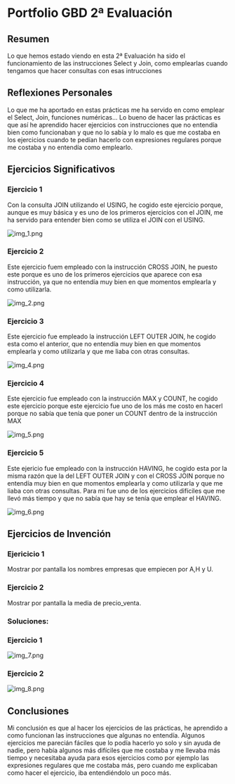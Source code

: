 # Portfolio GBD 2ª Evaluación

## Resumen
Lo que hemos estado viendo en esta 2ª Evaluación ha
sido el funcionamiento de las instrucciones Select y
Join, como emplearlas cuando tengamos que hacer consultas
con esas intrucciones

## Reflexiones Personales
Lo que me ha aportado en estas prácticas me ha servido
en como emplear el Select, Join, funciones numéricas...
Lo bueno de hacer las prácticas es que así he aprendido
hacer ejercicios con instrucciones que no entendía
bien como funcionaban y que no lo sabía y lo malo es que me
costaba en los ejercicios cuando te pedían hacerlo con expresiones
regulares porque me costaba y no entendía como emplearlo.

## Ejercicios Significativos
### Ejercicio 1
Con la consulta JOIN utilizando el USING, he cogido este
ejercicio porque, aunque es muy básica y es uno de los
primeros ejercicios con el JOIN, me ha servido para entender
bien como se utiliza el JOIN con el USING.

![img_1.png](img_1.png)
### Ejercicio 2
Este ejercicio fuem empleado con la instrucción CROSS
JOIN, he puesto este porque es uno de los
primeros ejercicios que aparece con esa instrucción, ya que
no entendía muy bien en que momentos emplearla y como utilizarla.

![img_2.png](img_2.png)
### Ejercicio 3
Este ejercicio fue empleado la instrucción LEFT
OUTER JOIN, he cogido esta como el anterior, que
no entendía muy bien en que momentos emplearla y como utilizarla
y que me liaba con otras consultas.

![img_4.png](img_4.png)
### Ejercicio 4
Este ejercicio fue empleado con la instrucción MAX y COUNT, he cogido
este ejercicio porque este ejercicio fue uno de los más me
costo en hacerl porque no sabía que tenía que poner un COUNT
dentro de la instrucción MAX 

![img_5.png](img_5.png)
### Ejercicio 5
Este ejericio fue empleado con la instrucción HAVING,
he cogido esta por la misma razón que la del LEFT OUTER
JOIN y con el CROSS JOIN porque no entendía muy bien en que momentos emplearla y como utilizarla
y que me liaba con otras consultas. Para mi fue uno de los ejercicios
difíciles que me llevó más tiempo y que no sabía que hay
se tenía que emplear el HAVING.

![img_6.png](img_6.png)

## Ejercicios de Invención
### Ejericicio 1
Mostrar por pantalla los nombres empresas que empiecen
por A,H y U.
### Ejercicio 2
Mostrar por pantalla la media de precio_venta.

### Soluciones:
### Ejercicio 1
![img_7.png](img_7.png)
### Ejercicio 2
![img_8.png](img_8.png)


## Conclusiones
Mi conclusión es que al hacer los ejercicios de las 
prácticas, he aprendido a como funcionan las instrucciones
que algunas no entendía. Algunos ejercicios me parecián
fáciles que lo podía hacerlo yo solo y sin ayuda de nadie, pero
había algunos más difíciles que me costaba y me llevaba más
tiempo y necesitaba ayuda para esos ejercicios como por
ejemplo las expresiones regulares que me costaba más, pero
cuando me explicaban como hacer el ejercicio, iba entendiéndolo 
un poco más.
